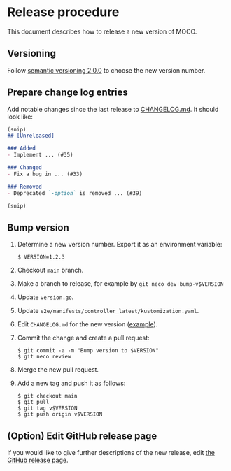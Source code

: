 Release procedure
=================

This document describes how to release a new version of MOCO.

Versioning
----------

Follow [semantic versioning 2.0.0][semver] to choose the new version number.

Prepare change log entries
--------------------------

Add notable changes since the last release to [CHANGELOG.md](CHANGELOG.md).
It should look like:

```markdown
(snip)
## [Unreleased]

### Added
- Implement ... (#35)

### Changed
- Fix a bug in ... (#33)

### Removed
- Deprecated `-option` is removed ... (#39)

(snip)
```

Bump version
------------

1. Determine a new version number.  Export it as an environment variable:

    ```console
    $ VERSION=1.2.3
    ```

2. Checkout `main` branch.
3. Make a branch to release, for example by `git neco dev bump-v$VERSION`
4. Update `version.go`.
5. Update `e2e/manifests/controller_latest/kustomization.yaml`.
6. Edit `CHANGELOG.md` for the new version ([example][]).
7. Commit the change and create a pull request:

    ```console
    $ git commit -a -m "Bump version to $VERSION"
    $ git neco review
    ```

8. Merge the new pull request.
9. Add a new tag and push it as follows:

    ```console
    $ git checkout main
    $ git pull
    $ git tag v$VERSION
    $ git push origin v$VERSION
    ```

## (Option) Edit GitHub release page

If you would like to give further descriptions of the new release,
edit [the GitHub release page](https://github.com/cybozu-go/moco/releases/latest).

[semver]: https://semver.org/spec/v2.0.0.html
[example]: https://github.com/cybozu-go/etcdpasswd/commit/77d95384ac6c97e7f48281eaf23cb94f68867f79
